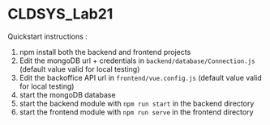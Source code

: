 # CLDSYS_Lab21

Quickstart instructions : 
1. npm install both the backend and frontend projects
2. Edit the mongoDB url + credentials in `backend/database/Connection.js` (default value valid for local testing)
3. Edit the backoffice API url in `frontend/vue.config.js` (default value valid for local testing)
4. start the mongoDB database
5. start the backend module with `npm run start` in the backend directory
6. start the frontend module with `npm run serve` in the frontend directory
